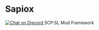 # Sapiox
<a href="https://discord.gg/UsNfqvx2Mz">
  <img src="https://img.shields.io/discord/891716256414175312?logo=discord" alt="Chat on Discord">
</a>
SCP:SL Mod Framework
